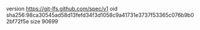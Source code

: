 version https://git-lfs.github.com/spec/v1
oid sha256:98ca30545ad58d13fefd34f3d1058c9a41731e3737f53365c076b9b02bf72f5e
size 90699
